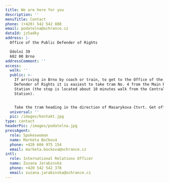 ```yaml
---
title: We are here for you
description: ''
menuTitle: Contact
phone: (+420) 542 542 888
email: podatelna@ochrance.cz
dataId: jz5adky
address: |-
  Office of the Public Defender of Rights

  Údolní 39
  602 00 Brno
addressComment: ''
access:
  walk: ''
  public: >-
    If arriving in Brno by coach or train, to get to the Office of the Public
    Defender of Rights it is easiest to take tram No. 4 from the Main Railway
    Station (the stop is located about 10 minutes walk from the Central Coach
    Station).


    Take the tram heading in the direction of Masarykova čtvrt. Get off at Obilní trh (it takes about 10 minutes to get there). Follow the tram tracks and after 50 metres turn left to see the Office of the Public Defender of Rights.
  universal: ''
  pic: /images/kontakt.jpg
type: contact
headerPic: /images/podatelna.jpg
pressAgent:
  role: Spokeswoman
  name: Markéta Bočková
  phone: +420 604 975 154
  email: marketa.bockova@ochrance.cz
intl:
  role: International Relations Officer
  name: Zuzana Jarabinská
  phone: +420 542 542 378
  email: zuzana.jarabinska@ochrance.cz
---
```

